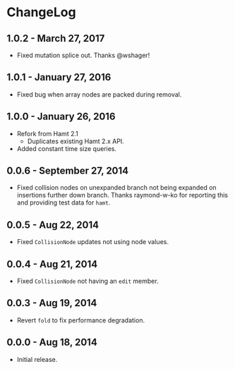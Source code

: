 # ChangeLog #

## 1.0.2 - March 27, 2017
* Fixed mutation splice out. Thanks @wshager!

## 1.0.1 - January 27, 2016
* Fixed bug when array nodes are packed during removal.

## 1.0.0 - January 26, 2016
* Refork from Hamt 2.1
  * Duplicates existing Hamt 2.x API.
* Added constant time size queries.

## 0.0.6 - September 27, 2014
* Fixed collision nodes on unexpanded branch not being expanded on insertions
  further down branch. Thanks raymond-w-ko for reporting this and providing test
  data for `hamt`.

## 0.0.5 - Aug 22, 2014
* Fixed `CollisionNode` updates not using node values.

## 0.0.4 - Aug 21, 2014
* Fixed `CollisionNode` not having an `edit` member.

## 0.0.3 - Aug 19, 2014
* Revert `fold` to fix performance degradation.

## 0.0.0 - Aug 18, 2014
* Initial release.
